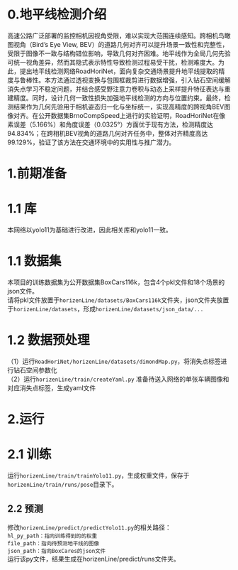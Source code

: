 # 0.地平线检测介绍
高速公路广泛部署的监控相机因视角受限，难以实现大范围连续感知。跨相机鸟瞰图视角（Bird’s Eye View, BEV）的道路几何对齐可以提升场景一致性和完整性，受限于图像不一致与结构错位影响，导致几何对齐困难。地平线作为全局几何先验可统一视角差异，然而其隐式表示特性导致检测过程易受干扰，检测难度大。为此，提出地平线检测网络RoadHoriNet，面向复杂交通场景提升地平线提取的精度与鲁棒性。本方法通过透视变换与包围框裁剪进行数据增强，引入钻石空间缓解消失点学习不稳定问题，并结合感受野注意力卷积与动态上采样提升特征表达与重建精度。同时，设计几何一致性损失加强地平线检测的方向与位置约束。最终，检测结果作为几何先验用于相机姿态归一化与坐标统一，实现高精度的跨视角BEV图像对齐。在公开数据集BrnoCompSpeed上进行的实验证明，RoadHoriNet在像素误差（5.166%）和角度误差（0.0325°）方面优于现有方法，检测精度达94.834%；在跨相机BEV视角的道路几何对齐任务中，整体对齐精度高达99.129%，验证了该方法在交通环境中的实用性与推广潜力。
# 1.前期准备
# 1.1 库  
本网络以yolo11为基础进行改进，因此相关库和yolo11一致。
# 1.1 数据集
本项目的训练数据集为公开数据集BoxCars116k，包含4个pkl文件和18个场景的json文件。  
请将pkl文件放置于`horizenLine/datasets/BoxCars116k`文件夹，json文件夹放置于`horizenLine/datasets`，形成`horizenLine/datasets/json_data/...`
# 1.2 数据预处理
（1）运行`RoadHoriNet/horizenLine/datasets/dimondMap.py`，将消失点标签进行钻石空间参数化   
（2）运行`horizenLine/train/createYaml.py` 准备待送入网络的单张车辆图像和对应消失点标签，生成yaml文件
# 2.运行
# 2.1 训练
运行`horizenLine/train/trainYolo11.py`，生成权重文件，保存于`horizenLine/train/runs/pose`目录下。
## 2.2 预测
修改`horizenLine/predict/predictYolo11.py`的相关路径：    
    `hl_py_path：指向训练得到的的权重`  
    `file_path：指向待预测地平线的图像`  
    `json_path：指向BoxCares的json文件`  
运行该py文件，结果生成在horizenLine/predict/runs文件夹。
